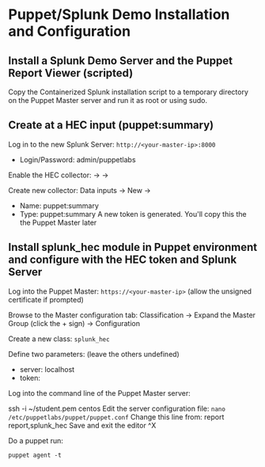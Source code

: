 Puppet/Splunk Demo Installation and Configuration
==============

Install a Splunk Demo Server and the Puppet Report Viewer (scripted)
-----------

Copy the Containerized Splunk installation script to a temporary directory on
the Puppet Master server and run it as root or using sudo.

Create at a HEC input (puppet:summary)
-----------
Log in to the new Splunk Server: `http://<your-master-ip>:8000`
- Login/Password: admin/puppetlabs

Enable the HEC collector: -> -> 

Create new collector: Data inputs -> New -> 
- Name: puppet:summary
- Type: puppet:summary
A new token is generated. You'll copy this the the Puppet Master later

Install splunk_hec module in Puppet environment and configure with the HEC token and Splunk Server
------------
Log into the Puppet Master: `https://<your-master-ip>`
(allow the unsigned certificate if prompted)

Browse to the Master configuration tab:
Classification -> Expand the Master Group (click the + sign) -> Configuration

Create a new class:
`splunk_hec`

Define two parameters: (leave the others undefined)
- server: localhost
- token: <token by the collector you defined above>

Log into the command line of the Puppet Master server:

ssh -i ~/student.pem centos<your-master-ip>
Edit the server configuration file:
`nano /etc/puppetlabs/puppet/puppet.conf`
Change this line from:
report
report,splunk_hec
Save and exit the editor
^X

Do a puppet run:

`puppet agent -t`

